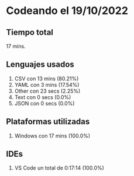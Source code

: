 # Codeando el 19/10/2022

## Tiempo total
17 mins.

## Lenguajes usados
1. CSV con 13 mins (80.21%)
1. YAML con 3 mins (17.54%)
1. Other con 23 secs (2.25%)
1. Text con 0 secs (0.0%)
1. JSON con 0 secs (0.0%)

## Plataformas utilizadas
1. Windows con 17 mins (100.0%)

## IDEs
1. VS Code un total de 0:17:14 (100.0%)
